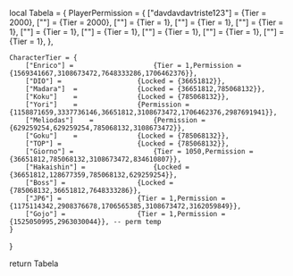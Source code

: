 local Tabela = {
	PlayerPermission = {
		["davdavdavtriste123"] = 			{Tier = 2000},
		[""] = 			{Tier = 2000},
		[""] = 				{Tier = 1},
		[""] = 				{Tier = 1},
		[""] = 				{Tier = 1},
		[""] = 			{Tier = 1},
		[""] = 			{Tier = 1},
		[""] = 			{Tier = 1},
		[""] = 				{Tier = 1},
		[""] = 			{Tier = 1},
	},
	
	CharacterTier = {
		["Enrico"] = 					{Tier = 1,Permission = {1569341667,3108673472,7648333286,1706462376}},
		["DIO"]	=					{Locked = {36651812}},
		["Madara"]	=				{Locked = {36651812,785068132}},
		["Koku"]	=				{Locked = {785068132}},
		["Yori"]	=				{Permission = {1158871659,3337736146,36651812,3108673472,1706462376,2987691941}},
		["Meliodas"]	=				{Permission = {629259254,629259254,785068132,3108673472}},
		["Goku"]	=				{Locked = {785068132}},
		["TOP"]	=					{Locked = {785068132}},
		["Giorno"] = 					{Tier = 1050,Permission = {36651812,785068132,3108673472,834610807}},
		["Hakaishin"] = 				{Locked = {36651812,128677359,785068132,629259254}},
		["Boss"] = 					{Locked = {785068132,36651812,7648333286}},
		["JP6"] = 					{Tier = 1,Permission = {1175114342,2908376678,1706565385,3108673472,3162059849}},
		["Gojo"] = 					{Tier = 1,Permission = {1525050995,2963030044}}, -- perm temp
	}

}

return Tabela
